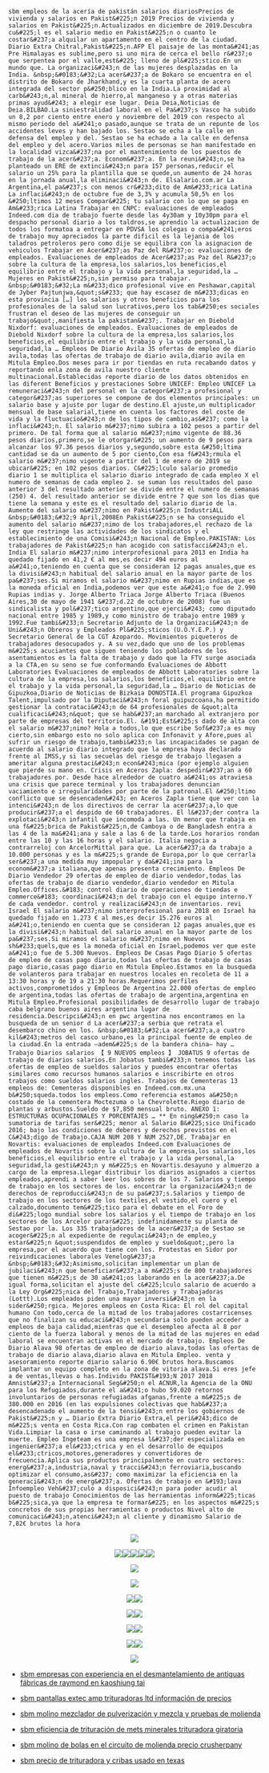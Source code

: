 
```
sbm empleos de la acería de pakistán salarios diariosPrecios de vivienda y salarios en Pakist&#225;n 2019 Precios de vivienda y salarios en Pakist&#225;n.Actualizados en diciembre de 2019.Descubra cu&#225;l es el salario medio en Pakist&#225;n o cuanto le costar&#237;a alquilar un apartamento en el centro de la ciudad. Diario Extra Chitral,Pakist&#225;n.AFP El paisaje de las monta&#241;as Pre Himalayas es sublime,pero si uno mira de cerca el bello r&#237;o que serpentea por el valle,est&#225; lleno de pl&#225;stico.En un mundo que. La organizaci&#243;n de las mujeres desplazadas en la India. &nbsp;&#0183;&#32;La acer&#237;a de Bokaro se encuentra en el distrito de Bokaro de Jharkhand,y es la cuarta planta de acero integrada del sector p&#250;blico en la India.La proximidad al carb&#243;n,al mineral de hierro,al manganeso y a otras materias primas ayud&#243; a elegir ese lugar. Deia Deia,Noticias de Deia.BILBAO.La siniestralidad laboral en el Pa&#237;s Vasco ha subido un 8,2 por ciento entre enero y noviembre del 2019 con respecto al mismo periodo del a&#241;o pasado,aunque se trata de un repunte de los accidentes leves y han bajado los. Sestao se echa a la calle en defensa del empleo y del. Sestao se ha echado a la calle en defensa del empleo y del acero.Varios miles de personas se han manifestado en la localidad vizca&#237;na por el mantenimiento de los puestos de trabajo de la acer&#237;a. Econom&#237;a. En la reuni&#243;n,se ha planteado un ERE de extinci&#243;n para 157 personas,reducir el salario un 25% para la plantilla que se quede,un aumento de 24 horas en la jornada anual,la eliminaci&#243;n de. Elsalario.com.ar La Argentina,el pa&#237;s con menos cr&#233;dito de Am&#233;rica Latina La inflaci&#243;n de octubre fue de 3,3% y acumula 50,5% en los &#250;ltimos 12 meses Compar&#225; tu salario con lo que se paga en Am&#233;rica Latina Trabajar en CNPC: evaluaciones de empleados Indeed.com dia de trabajo fuerte desde las 4y30am y 10y30pm para el despacho personal diario a los taldros,se aprendio la actualizacion de todos los formatoa a entregar en PDVSA los colegas o compa&#241;eros de trabajo muy apreciados la parte dificil es la lejania de los taladros petroleros pero como dije se equilibra con la asignacion de vehiculos Trabajar en Acer&#237;as Paz del R&#237;o: evaluaciones de empleados. Evaluaciones de empleados de Acer&#237;as Paz del R&#237;o sobre la cultura de la empresa,los salarios,los beneficios,el equilibrio entre el trabajo y la vida personal,la seguridad,la … Mujeres en Pakist&#225;n,sin permiso para trabajar. &nbsp;&#0183;&#32;La m&#233;dico profesional vive en Peshawar,capital de Jyber Pajtunjwa,&quot;s&#233; que hay escasez de m&#233;dicas en esta provincia […] los salarios y otros beneficios para los profesionales de la salud son lucrativos,pero los tab&#250;es sociales frustran el deseo de las mujeres de conseguir un trabajo&quot;,manifiesta la pakistan&#237;. Trabajar en Diebold Nixdorf: evaluaciones de empleados. Evaluaciones de empleados de Diebold Nixdorf sobre la cultura de la empresa,los salarios,los beneficios,el equilibrio entre el trabajo y la vida personal,la seguridad,la … Empleos De Diario Avila 35 ofertas de empleo de diario avila,todas las ofertas de trabajo de diario avila,diario avila en Mitula Empleo.Dos meses para ir por tiendas en ruta recabando datos y reportando enla zona de avila nuestro cliente multinacional.Establecidas reporte diario de los datos obtenidos en las diferent Beneficios y prestaciones Sobre UNICEF: Empleo UNICEF La remuneraci&#243;n del personal en la categor&#237;a profesional y categor&#237;as superiores se compone de dos elementos principales: un salario base y ajuste por lugar de destino.El ajuste,un multiplicador mensual de base salarial,tiene en cuenta los factores del coste de vida y la fluctuacio&#243;n de los tipos de cambio,as&#237; como la inflaci&#243;n. El salario m&#237;nimo subira a 102 pesos a partir del primero. De tal forma que al salario m&#237;nimo vigente de 88.36 pesos diarios,primero,se le otorgar&#225; un aumento de 9 pesos para alcanzar los 97.36 pesos diarios y,segundo,sobre esta &#250;ltima cantidad se da un aumento de 5 por ciento,Con esa f&#243;rmula el salario m&#237;nimo vigente a partir del 1 de enero de 2019 se ubicar&#225; en 102 pesos diarios. C&#225;lculo salario promedio diario 1 se multiplica el salario diario integrado de cada empleo X el numero de semanas de cada empleo 2. se suman los resultados del paso anterior 3 del resultado anterior se divide entre el numero de semanas (250) 4. del resultado anterior se divide entre 7 que son los dias que tiene la semana y este es el resultado del salario diario de la. Aumento del salario m&#237;nimo en Pakist&#225;n IndustriALL &nbsp;&#0183;&#32;9 April,2008En Pakist&#225;n se ha conseguido el aumento del salario m&#237;nimo de los trabajadores,el rechazo de la ley que restringe las actividades de los sindicatos y el establecimiento de una Comisi&#243;n Nacional de Empleo.PAKISTAN: Los trabajadores de Pakist&#225;n han acogido con satisfacci&#243;n el. India El salario m&#237;nimo interprofesional para 2013 en India ha quedado fijado en 41,2 € al mes,es decir 494 euros al a&#241;o,teniendo en cuenta que se consideran 12 pagas anuales,que es la divisi&#243;n habitual del salario anual en la mayor parte de los pa&#237;ses.Si miramos el salario m&#237;nimo en Rupias indias,que es la moneda oficial en India,podemos ver que este a&#241;o fue de 2.990 Rupias indias y. Jorge Alberto Triaca Jorge Alberto Triaca (Buenos Aires,30 de mayo de 1941 &#237;d.22 de octubre de 2008) fue un sindicalista y pol&#237;tico argentino,que ejerci&#243; como diputado nacional entre 1985 y 1989,y como ministro de trabajo entre 1989 y 1992.Fue tambi&#233;n Secretario Adjunto de la Organizaci&#243;n de Uni&#243;n Obreros y Empleados Pl&#225;sticos (U.O.Y.E.P.) y Secretario General de la CGT Azopardo. Movimientos piqueteros de trabajadores desocupados y. A su vez,dado que uno de los problemas m&#225;s acuciantes que siguen teniendo los pobladores de los asentamientos es la falta de trabajo y dado que la FTV surge asociada a la CTA,en su seno se fue conformando Evaluaciones de Abbott Laboratories Evaluaciones de empleados de Abbott Laboratories sobre la cultura de la empresa,los salarios,los beneficios,el equilibrio entre el trabajo y la vida personal,la seguridad,la … Diario de Noticias de Gipuzkoa,Diario de Noticias de Bizkaia DONOSTIA.El programa Gipuzkoa Talent,impulsado por la Diputaci&#243;n foral guipuzcoana,ha permitido gestionar la contrataci&#243;n de 64 profesionales de &quot;alta cualificaci&#243;n&quot; que se hab&#237;an marchado al extranjero por parte de empresas del territorio.El. &#191;Est&#225;s dado de alta con el salario m&#237;nimo? Hola a todos,lo que escribe Sof&#237;a es muy cierto,sin embargo esto no solo aplica con Infonavit y Afore,pues al sufrir un riesgo de trabajo,tambi&#233;n las incapacidades se pagan de acuerdo al salario diario integrado que la empresa haya declarado frente al IMSS,y si las secuelas del riesgo de trabajo llegasen a ameritar alguna prestaci&#243;n econ&#243;mica (por ejemplo alguien que pierde su mano en. Crisis en Aceros Zapla: despedir&#237;an a 60 trabajadores por. Desde hace alrededor de cuatro a&#241;os atraviesa una crisis que parece terminal y los trabajadores denuncian vaciamiento e irregularidades por parte de la patronal.El &#250;ltimo conflicto que se desencaden&#243; en Aceros Zapla tiene que ver con la intenci&#243;n de los directivos de cerrar la acer&#237;a,lo que producir&#237;a el despido de 60 trabajadores. El l&#237;der contra la explotaci&#243;n infantil que incomoda a las. Un menor que trabaja en una f&#225;brica de Pakist&#225;n,de Camboya o de Bangladesh entra a las 4 de la ma&#241;ana y sale a las 6 de la tarde.Los horarios rondan entre las 10 y las 16 horas y el salario. Italia negocia a contrarreloj con ArcelorMittal para que. La acer&#237;a da trabajo a 10.000 personas y es la m&#225;s grande de Europa,por lo que cerrarla ser&#237;a una medida muy impopular y da&#241;ina para la econom&#237;a italiana,que apenas presenta crecimiento. Empleos De Diario Vendedor 29 ofertas de empleo de diario vendedor,todas las ofertas de trabajo de diario vendedor,diario vendedor en Mitula Empleo.Offices.&#183; control diario de operaciones de tiendas e commerce&#183; coordinaci&#243;n del trabajo con el equipo interno.Y de cada vendedor. control y realizaci&#243;n de inventarios. revi Israel El salario m&#237;nimo interprofesional para 2018 en Israel ha quedado fijado en 1.273 € al mes,es decir 15.276 euros al a&#241;o,teniendo en cuenta que se consideran 12 pagas anuales,que es la divisi&#243;n habitual del salario anual en la mayor parte de los pa&#237;ses.Si miramos el salario m&#237;nimo en Nuevos sh&#233;quels,que es la moneda oficial en Israel,podemos ver que este a&#241;o fue de 5.300 Nuevos. Empleos De Casas Pago Diario 5 ofertas de empleo de casas pago diario,todas las ofertas de trabajo de casas pago diario,casas pago diario en Mitula Empleo.Estamos en la busqueda de volanteros para trabajar en nuestros locales en recoleta de 11 a 13:30 horas y de 19 a 21:30 horas.Requerimos perfiles activos,comprometidos y Empleos De Argentina 22.000 ofertas de empleo de argentina,todas las ofertas de trabajo de argentina,argentina en Mitula Empleo.Profesional posibilidades de desarrollo lugar de trabajo caba belgrano buenos aires argentina lugar de residencia.Descripci&#243;n en pwc argentina nos encontramos en la busqueda de un senior d La acer&#237;a serbia que retrata el desembarco chino en los. &nbsp;&#0183;&#32;La acer&#237;a,a cuatro kil&#243;metros del casco urbano,es la principal fuente de empleo de la ciudad.En la entrada —adem&#225;s de la bandera china— hay … Trabajo Diarios salarios 【 9 NUEVOS empleos 】 JOBATUS 9 ofertas de trabajo de diarios salarios.En Jobatus tambi&#233;n tenemos todas las ofertas de empleo de sueldos salarios y puedes encontrar ofertas similares como recursos humanos salarios e inscribirte en otros trabajos como sueldos salarios ingles. Trabajos de Cementeras 13 empleos de: Cementeras disponibles en Indeed.com.mx.una b&#250;squeda.todos los empleos.Como referencia estamos a&#250;n costado de la cementera Moctezuma o la Chevrolette.Riego diario de plantas y arbustos.Sueldo de $7,850 mensual bruto. ANEXO 1: ESTRUCTURAS OCUPACIONALES Y PORCENTAJES … ** En ning&#250;n caso la sumatoria de tarifas ser&#225; menor al Salario B&#225;sico Unificado 2016; bajo las condiciones de deberes y derechos previstos en el C&#243;digo de Trabajo.CAJA NUM 208 Y NUM 2527,DE. Trabajar en Novartis: evaluaciones de empleados Indeed.com Evaluaciones de empleados de Novartis sobre la cultura de la empresa,los salarios,los beneficios,el equilibrio entre el trabajo y la vida personal,la seguridad,la gesti&#243;n y m&#225;s en Novartis.desayuno y almuerzo a cargo de la empresa.Llegar distribuir los diarios asignados a ciertos empleados,aprendi a saber leer los sobres de los 7. Salarios y tiempo de trabajo en los sectores de los. encontrar la organizaci&#243;n de derechos de reproducci&#243;n de su pa&#237;s.Salarios y tiempo de trabajo en los sectores de los textiles,el vestido,el cuero y el calzado,documento tem&#225;tico para el debate en el Foro de di&#225;logo mundial sobre los salarios y el tiempo de trabajo en los sectores de los Arcelor parar&#225; indefinidamente su planta de Sestao por la. Los 335 trabajadores de la acer&#237;a de Sestao se acoger&#225;n al expediente de regulaci&#243;n de empleo,y estar&#225;n &quot;suspendidos de empleo y sueldo&quot;,pero la empresa,por el acuerdo que tiene con los. Protestas en Sidor por reivindicaciones laborales Venelog&#237;a &nbsp;&#0183;&#32;Asimismo,solicitan implementar un plan de jubilaci&#243;n que beneficiar&#237;a a m&#225;s de 800 trabajadores que tienen m&#225;s de 30 a&#241;os laborando en la acer&#237;a.De igual forma,solicitan el ajuste del c&#225;lculo salario de acuerdo a la Ley Org&#225;nica del Trabajo,Trabajadores y Trabajadoras (Lottt).Los empleados piden una mayor inversi&#243;n en la sider&#250;rgica. Mejores empleos en Costa Rica: El rol del capital humano Con todo,cerca de la mitad de los trabajadores costarricenses que no finalizan su educaci&#243;n secundaria solo pueden acceder a empleos de baja calidad,mientras que el desempleo afecta al 8 por ciento de la fuerza laboral y menos de la mitad de las mujeres en edad laboral se encuentran activas en el mercado de trabajo. Empleos De Diario Alava 98 ofertas de empleo de diario alava,todas las ofertas de trabajo de diario alava,diario alava en Mitula Empleo. venta y asesoramiento reporte diario salario 6.90€ brutos hora.Buscamos implantar un equipo completo en la zona de vitoria alava.Si eres jefe a de ventas,llevas o has.Individu PAKIST&#193;N 2017 2018 Amnist&#237;a Internacional Seg&#250;n el ACNUR,la Agencia de la ONU para los Refugiados,durante el a&#241;o hubo 59.020 retornos involuntarios de personas refugiadas afganas,frente a m&#225;s de 380.000 en 2016 (en las expulsiones colectivas que hab&#237;a desencadenado el aumento de la tensi&#243;n entre los gobiernos de Pakist&#225;n y … Diario Extra Diario Extra,el peri&#243;dico de m&#225;s venta en Costa Rica.Con rap combaten el crimen en Pakistan Vida.Limpiar la casa o irse caminando al trabajo pueden evitar la muerte. Empleo Ingeteam es una empresa l&#237;der especializada en ingenier&#237;a el&#233;ctrica y en el desarrollo de equipos el&#233;ctricos,motores,generadores y convertidores de frecuencia.Aplica sus productos principalmente en cuatro sectores: energ&#237;a,industria,naval y tracci&#243;n ferroviaria,buscando optimizar el consumo,as&#237; como maximizar la eficiencia en la generaci&#243;n de energ&#237;a. Ofertas de trabajo en &#193;lava Infoempleo Veh&#237;culo a disposici&#243;n para poder acudir al puesto de trabajo Conocimientos de las herramientas inform&#225;ticas b&#225;sica,ya que la empresa te formar&#225; en los aspectos m&#225;s concretos de sus propias herramientas o productos Nivel alto de comunicaci&#243;n,atenci&#243;n al cliente y dinamismo Salario de 7,82€ brutos la hora 
```

<div align="center">

<a href="https://es-crusher.shibang-china.com/github&k=sbm+empleos+de+la+acer%C3%ADa+de+pakist%C3%A1n+salarios+diarios"><img src="https://static.shibang-china.com/es/crusher/logo.jpg"></a>

<a href="https://es-crusher.shibang-china.com/github&k=sbm+empleos+de+la+acer%C3%ADa+de+pakist%C3%A1n+salarios+diarios"><img src="https://static.shibang-china.com/es/crusher/index.jpg"></a><a href="https://es-crusher.shibang-china.com/material.htmlgithub&k=sbm+empleos+de+la+acer%C3%ADa+de+pakist%C3%A1n+salarios+diarios"><img src="https://static.shibang-china.com/es/crusher/material.jpg"></a><a href="https://es-crusher.shibang-china.com/application.htmlgithub&k=sbm+empleos+de+la+acer%C3%ADa+de+pakist%C3%A1n+salarios+diarios"><img src="https://static.shibang-china.com/es/crusher/application.jpg"></a><a href="https://es-crusher.shibang-china.com/aboutus.htmlgithub&k=sbm+empleos+de+la+acer%C3%ADa+de+pakist%C3%A1n+salarios+diarios"><img src="https://static.shibang-china.com/es/crusher/aboutus.jpg"></a><a href="https://es-crusher.shibang-china.com/contact.htmlgithub&k=sbm+empleos+de+la+acer%C3%ADa+de+pakist%C3%A1n+salarios+diarios"><img src="https://static.shibang-china.com/es/crusher/contact.jpg"></a>

<a href="https://es-crusher.shibang-china.com/github&k=sbm+empleos+de+la+acer%C3%ADa+de+pakist%C3%A1n+salarios+diarios"><img src="https://static.shibang-china.com/es/crusher/banner.jpg"></a>

<a href="https://swt.shibang-china.com/github&k=sbm+empleos+de+la+acer%C3%ADa+de+pakist%C3%A1n+salarios+diarios"><img src="https://static.shibang-china.com/es/crusher/text.jpg"></a>

<a href="https://swt.shibang-china.com/github&k=sbm+empleos+de+la+acer%C3%ADa+de+pakist%C3%A1n+salarios+diarios"><img src="https://static.shibang-china.com/es/crusher/chat.jpg"></a><a href="https://es-crusher.shibang-china.com/contact.htmlgithub&k=sbm+empleos+de+la+acer%C3%ADa+de+pakist%C3%A1n+salarios+diarios"><img src="https://static.shibang-china.com/es/crusher/message.jpg"></a>

<a href="https://es-crusher.shibang-china.com/products/pe.htmlgithub&k=sbm+empleos+de+la+acer%C3%ADa+de+pakist%C3%A1n+salarios+diarios"><img src="https://static.shibang-china.com/es/crusher/pe.jpg"></a><a href="https://es-crusher.shibang-china.com/products/pf.htmlgithub&k=sbm+empleos+de+la+acer%C3%ADa+de+pakist%C3%A1n+salarios+diarios"><img src="https://static.shibang-china.com/es/crusher/pf.jpg"></a>

<a href="https://es-crusher.shibang-china.com/products/hpt.htmlgithub&k=sbm+empleos+de+la+acer%C3%ADa+de+pakist%C3%A1n+salarios+diarios"><img src="https://static.shibang-china.com/es/crusher/hpt.jpg"></a><a href="https://es-crusher.shibang-china.com/products/vsi.htmlgithub&k=sbm+empleos+de+la+acer%C3%ADa+de+pakist%C3%A1n+salarios+diarios"><img src="https://static.shibang-china.com/es/crusher/vsi.jpg"></a>

<a href="https://es-crusher.shibang-china.com/products/klv.htmlgithub&k=sbm+empleos+de+la+acer%C3%ADa+de+pakist%C3%A1n+salarios+diarios"><img src="https://static.shibang-china.com/es/crusher/klv.jpg"></a><a href="https://es-crusher.shibang-china.com/products/portable.htmlgithub&k=sbm+empleos+de+la+acer%C3%ADa+de+pakist%C3%A1n+salarios+diarios"><img src="https://static.shibang-china.com/es/crusher/portable.jpg"></a>

<a href="https://swt.shibang-china.com/github&k=sbm+empleos+de+la+acer%C3%ADa+de+pakist%C3%A1n+salarios+diarios"><img src="https://static.shibang-china.com/es/crusher/case.jpg"></a>

</div>


* [sbm empresas con experiencia en el desmantelamiento de antiguas fábricas de raymond en kaoshiung tai](sbm%20empresas%20con%20experiencia%20en%20el%20desmantelamiento%20de%20antiguas%20f%C3%A1bricas%20de%20raymond%20en%20kaoshiung%20tai.md)

* [sbm pantallas extec amp trituradoras ltd información de precios](sbm%20pantallas%20extec%20amp%20trituradoras%20ltd%20informaci%C3%B3n%20de%20precios.md)

* [sbm molino mezclador de pulverización y mezcla y pruebas de molienda](sbm%20molino%20mezclador%20de%20pulverizaci%C3%B3n%20y%20mezcla%20y%20pruebas%20de%20molienda.md)

* [sbm eficiencia de trituración de mets minerales trituradora giratoria](sbm%20eficiencia%20de%20trituraci%C3%B3n%20de%20mets%20minerales%20trituradora%20giratoria.md)

* [sbm molino de bolas en el circuito de molienda precio crusherpany](sbm%20molino%20de%20bolas%20en%20el%20circuito%20de%20molienda%20precio%20crusherpany.md)

* [sbm precio de trituradora y cribas usado en texas](sbm%20precio%20de%20trituradora%20y%20cribas%20usado%20en%20texas.md)